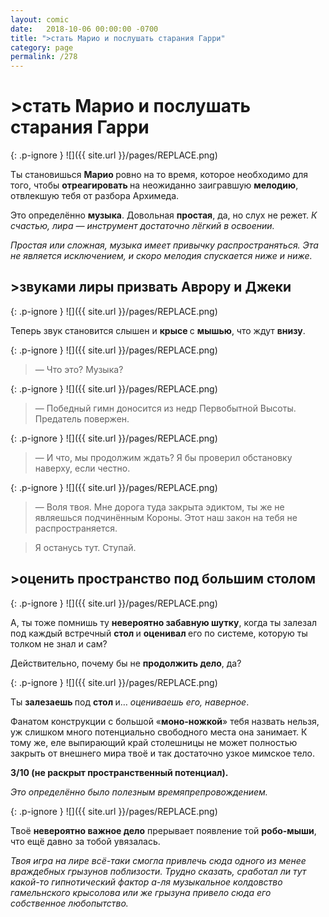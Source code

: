 ```yaml
---
layout: comic
date:   2018-10-06 00:00:00 -0700
title: ">стать Марио и послушать старания Гарри"
category: page
permalink: /278
---
```

# >стать Марио и послушать старания Гарри

{: .p-ignore }
![]({{ site.url }}/pages/REPLACE.png)

Ты становишься <strong>Марио </strong>ровно на то время, которое необходимо для того, чтобы <strong>отреагировать </strong>на неожиданно заигравшую <strong>мелодию</strong>, отвлекшую тебя от разбора Архимеда.

Это определённо <strong>музыка</strong>. Довольная <strong>простая</strong>, да, но слух не режет. <em>К счастью, лира — инструмент достаточно лёгкий в освоении.</em>

<em>Простая или сложная, музыка имеет привычку распространяться. Эта не является исключением, и скоро мелодия спускается ниже и ниже.</em>

## >звуками лиры призвать Аврору и Джеки

{: .p-ignore }
![]({{ site.url }}/pages/REPLACE.png)

Теперь звук становится слышен и <strong>крысе </strong>с <strong>мышью</strong>, что ждут <strong>внизу</strong>.

{: .p-ignore }
![]({{ site.url }}/pages/REPLACE.png)

<blockquote>— Что это? Музыка?</blockquote>

{: .p-ignore }
![]({{ site.url }}/pages/REPLACE.png)

<blockquote>— Победный гимн доносится из недр Первобытной Высоты. Предатель повержен.</blockquote>

{: .p-ignore }
![]({{ site.url }}/pages/REPLACE.png)

<blockquote>— И что, мы продолжим ждать? Я бы проверил обстановку наверху, если честно.</blockquote>

{: .p-ignore }
![]({{ site.url }}/pages/REPLACE.png)

<blockquote>— Воля твоя. Мне дорога туда закрыта эдиктом, ты же не являешься подчинённым Короны. Этот наш закон на тебя не распространяется. </blockquote>

<blockquote>Я останусь тут. Ступай.</blockquote>

## >оценить пространство под большим столом

{: .p-ignore }
![]({{ site.url }}/pages/REPLACE.png)

А, ты тоже помнишь ту <strong>невероятно забавную шутку</strong>, когда ты залезал под каждый встречный <strong>стол </strong>и <strong>оценивал </strong>его по системе, которую ты толком не знал и сам?

Действительно, почему бы не <strong>продолжить дело</strong>, да?

{: .p-ignore }
![]({{ site.url }}/pages/REPLACE.png)

Ты <strong>залезаешь </strong>под <strong>стол </strong>и… <em>оцениваешь его, наверное</em>.

Фанатом конструкции с большой «<strong>моно-ножкой</strong>» тебя назвать нельзя, уж слишком много потенциально свободного места она занимает. К тому же, еле выпирающий край столешницы не может полностью закрыть от внешнего мира твоё и так достаточно узкое мимское тело.

<strong>3/10 (не раскрыт пространственный потенциал).</strong>

<em>Это определённо было полезным времяпрепровождением.</em>

{: .p-ignore }
![]({{ site.url }}/pages/REPLACE.png)

Твоё <strong>невероятно важное дело</strong> прерывает появление той <strong>робо-мыши</strong>, что ещё давно за тобой увязалась. 

<em>Твоя игра на лире всё-таки смогла привлечь сюда одного из менее враждебных грызунов поблизости. Трудно сказать, сработал ли тут какой-то гипнотический фактор а-ля музыкальное колдовство гамельнского крысолова или же грызуна привело сюда его собственное любопытство.</em>
